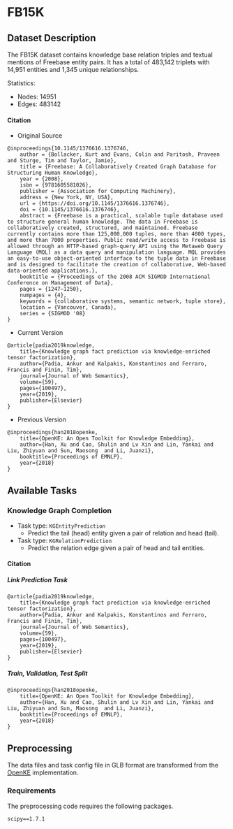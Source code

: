 # FB15K

## Dataset Description

The FB15K dataset contains knowledge base relation triples and textual mentions of Freebase entity pairs. It has a total of 483,142 triplets with 14,951 entities and 1,345 unique relationships.

Statistics:
- Nodes: 14951
- Edges: 483142

#### Citation
- Original Source
```
@inproceedings{10.1145/1376616.1376746,
    author = {Bollacker, Kurt and Evans, Colin and Paritosh, Praveen and Sturge, Tim and Taylor, Jamie},
    title = {Freebase: A Collaboratively Created Graph Database for Structuring Human Knowledge},
    year = {2008},
    isbn = {9781605581026},
    publisher = {Association for Computing Machinery},
    address = {New York, NY, USA},
    url = {https://doi.org/10.1145/1376616.1376746},
    doi = {10.1145/1376616.1376746},
    abstract = {Freebase is a practical, scalable tuple database used to structure general human knowledge. The data in Freebase is collaboratively created, structured, and maintained. Freebase currently contains more than 125,000,000 tuples, more than 4000 types, and more than 7000 properties. Public read/write access to Freebase is allowed through an HTTP-based graph-query API using the Metaweb Query Language (MQL) as a data query and manipulation language. MQL provides an easy-to-use object-oriented interface to the tuple data in Freebase and is designed to facilitate the creation of collaborative, Web-based data-oriented applications.},
    booktitle = {Proceedings of the 2008 ACM SIGMOD International Conference on Management of Data},
    pages = {1247–1250},
    numpages = {4},
    keywords = {collaborative systems, semantic network, tuple store},
    location = {Vancouver, Canada},
    series = {SIGMOD '08}
}
```
- Current Version
```
@article{padia2019knowledge,
    title={Knowledge graph fact prediction via knowledge-enriched tensor factorization},
    author={Padia, Ankur and Kalpakis, Konstantinos and Ferraro, Francis and Finin, Tim},
    journal={Journal of Web Semantics},
    volume={59},
    pages={100497},
    year={2019},
    publisher={Elsevier}
}
```

- Previous Version
```
@inproceedings{han2018openke,
    title={OpenKE: An Open Toolkit for Knowledge Embedding},
    author={Han, Xu and Cao, Shulin and Lv Xin and Lin, Yankai and Liu, Zhiyuan and Sun, Maosong  and Li, Juanzi},
    booktitle={Proceedings of EMNLP},
    year={2018}
}
```

## Available Tasks

### Knowledge Graph Completion

+ Task type: `KGEntityPrediction`
    - Predict the tail (head) entity given a pair of relation and head (tail).
+ Task type: `KGRelationPrediction`
    - Predict the relation edge given a pair of head and tail entities.

#### Citation

##### Link Prediction Task

```
@article{padia2019knowledge,
    title={Knowledge graph fact prediction via knowledge-enriched tensor factorization},
    author={Padia, Ankur and Kalpakis, Konstantinos and Ferraro, Francis and Finin, Tim},
    journal={Journal of Web Semantics},
    volume={59},
    pages={100497},
    year={2019},
    publisher={Elsevier}
}
```

##### Train, Validation, Test Split

```
@inproceedings{han2018openke,
    title={OpenKE: An Open Toolkit for Knowledge Embedding},
    author={Han, Xu and Cao, Shulin and Lv Xin and Lin, Yankai and Liu, Zhiyuan and Sun, Maosong  and Li, Juanzi},
    booktitle={Proceedings of EMNLP},
    year={2018}
}
```

## Preprocessing

The data files and task config file in GLB format are transformed from the [OpenKE](https://github.com/thunlp/OpenKE) implementation.

### Requirements

The preprocessing code requires the following packages.

```
scipy==1.7.1
```
